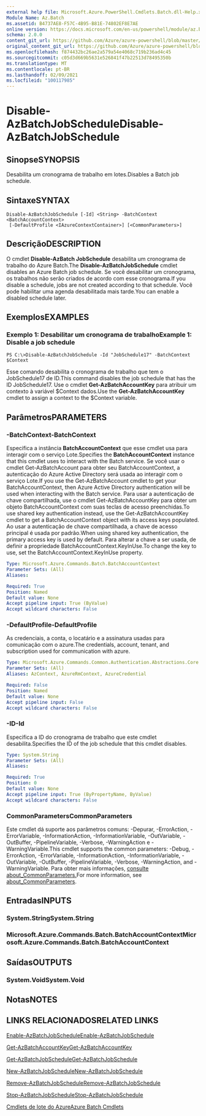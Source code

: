 ```yaml
---
external help file: Microsoft.Azure.PowerShell.Cmdlets.Batch.dll-Help.xml
Module Name: Az.Batch
ms.assetid: B4737AE8-F57C-4B95-B81E-74802EF8E7AE
online version: https://docs.microsoft.com/en-us/powershell/module/az.batch/disable-azbatchjobschedule
schema: 2.0.0
content_git_url: https://github.com/Azure/azure-powershell/blob/master/src/Batch/Batch/help/Disable-AzBatchJobSchedule.md
original_content_git_url: https://github.com/Azure/azure-powershell/blob/master/src/Batch/Batch/help/Disable-AzBatchJobSchedule.md
ms.openlocfilehash: f874432bc26ae2a579a54e4068c719b236ad4c45
ms.sourcegitcommit: c05d3d669b5631e526841f47b22513d78495350b
ms.translationtype: MT
ms.contentlocale: pt-BR
ms.lasthandoff: 02/09/2021
ms.locfileid: "100117985"
---
```

# <span data-ttu-id="f0c87-101">Disable-AzBatchJobSchedule</span><span class="sxs-lookup"><span data-stu-id="f0c87-101">Disable-AzBatchJobSchedule</span></span>

## <span data-ttu-id="f0c87-102">Sinopse</span><span class="sxs-lookup"><span data-stu-id="f0c87-102">SYNOPSIS</span></span>
<span data-ttu-id="f0c87-103">Desabilita um cronograma de trabalho em lotes.</span><span class="sxs-lookup"><span data-stu-id="f0c87-103">Disables a Batch job schedule.</span></span>

## <span data-ttu-id="f0c87-104">Sintaxe</span><span class="sxs-lookup"><span data-stu-id="f0c87-104">SYNTAX</span></span>

```
Disable-AzBatchJobSchedule [-Id] <String> -BatchContext <BatchAccountContext>
 [-DefaultProfile <IAzureContextContainer>] [<CommonParameters>]
```

## <span data-ttu-id="f0c87-105">Descrição</span><span class="sxs-lookup"><span data-stu-id="f0c87-105">DESCRIPTION</span></span>
<span data-ttu-id="f0c87-106">O cmdlet **Disable-AzBatch JobSchedule** desabilita um cronograma de trabalho do Azure Batch.</span><span class="sxs-lookup"><span data-stu-id="f0c87-106">The **Disable-AzBatchJobSchedule** cmdlet disables an Azure Batch job schedule.</span></span>
<span data-ttu-id="f0c87-107">Se você desabilitar um cronograma, os trabalhos não serão criados de acordo com esse cronograma.</span><span class="sxs-lookup"><span data-stu-id="f0c87-107">If you disable a schedule, jobs are not created according to that schedule.</span></span>
<span data-ttu-id="f0c87-108">Você pode habilitar uma agenda desabilitada mais tarde.</span><span class="sxs-lookup"><span data-stu-id="f0c87-108">You can enable a disabled schedule later.</span></span>

## <span data-ttu-id="f0c87-109">Exemplos</span><span class="sxs-lookup"><span data-stu-id="f0c87-109">EXAMPLES</span></span>

### <span data-ttu-id="f0c87-110">Exemplo 1: Desabilitar um cronograma de trabalho</span><span class="sxs-lookup"><span data-stu-id="f0c87-110">Example 1: Disable a job schedule</span></span>
```
PS C:\>Disable-AzBatchJobSchedule -Id "JobSchedule17" -BatchContext $Context
```

<span data-ttu-id="f0c87-111">Esse comando desabilita o cronograma de trabalho que tem o JobSchedule17 de ID.</span><span class="sxs-lookup"><span data-stu-id="f0c87-111">This command disables the job schedule that has the ID JobSchedule17.</span></span>
<span data-ttu-id="f0c87-112">Use o cmdlet **Get-AzBatchAccountKey** para atribuir um contexto à variável $Context dados.</span><span class="sxs-lookup"><span data-stu-id="f0c87-112">Use the **Get-AzBatchAccountKey** cmdlet to assign a context to the $Context variable.</span></span>

## <span data-ttu-id="f0c87-113">Parâmetros</span><span class="sxs-lookup"><span data-stu-id="f0c87-113">PARAMETERS</span></span>

### <span data-ttu-id="f0c87-114">-BatchContext</span><span class="sxs-lookup"><span data-stu-id="f0c87-114">-BatchContext</span></span>
<span data-ttu-id="f0c87-115">Especifica a instância **BatchAccountContext** que esse cmdlet usa para interagir com o serviço Lote.</span><span class="sxs-lookup"><span data-stu-id="f0c87-115">Specifies the **BatchAccountContext** instance that this cmdlet uses to interact with the Batch service.</span></span>
<span data-ttu-id="f0c87-116">Se você usar o cmdlet Get-AzBatchAccount para obter seu BatchAccountContext, a autenticação do Azure Active Directory será usada ao interagir com o serviço Lote.</span><span class="sxs-lookup"><span data-stu-id="f0c87-116">If you use the Get-AzBatchAccount cmdlet to get your BatchAccountContext, then Azure Active Directory authentication will be used when interacting with the Batch service.</span></span> <span data-ttu-id="f0c87-117">Para usar a autenticação de chave compartilhada, use o cmdlet Get-AzBatchAccountKey para obter um objeto BatchAccountContext com suas teclas de acesso preenchidas.</span><span class="sxs-lookup"><span data-stu-id="f0c87-117">To use shared key authentication instead, use the Get-AzBatchAccountKey cmdlet to get a BatchAccountContext object with its access keys populated.</span></span> <span data-ttu-id="f0c87-118">Ao usar a autenticação de chave compartilhada, a chave de acesso principal é usada por padrão.</span><span class="sxs-lookup"><span data-stu-id="f0c87-118">When using shared key authentication, the primary access key is used by default.</span></span> <span data-ttu-id="f0c87-119">Para alterar a chave a ser usada, de definir a propriedade BatchAccountContext.KeyInUse.</span><span class="sxs-lookup"><span data-stu-id="f0c87-119">To change the key to use, set the BatchAccountContext.KeyInUse property.</span></span>

```yaml
Type: Microsoft.Azure.Commands.Batch.BatchAccountContext
Parameter Sets: (All)
Aliases:

Required: True
Position: Named
Default value: None
Accept pipeline input: True (ByValue)
Accept wildcard characters: False
```

### <span data-ttu-id="f0c87-120">-DefaultProfile</span><span class="sxs-lookup"><span data-stu-id="f0c87-120">-DefaultProfile</span></span>
<span data-ttu-id="f0c87-121">As credenciais, a conta, o locatário e a assinatura usadas para comunicação com o azure.</span><span class="sxs-lookup"><span data-stu-id="f0c87-121">The credentials, account, tenant, and subscription used for communication with azure.</span></span>

```yaml
Type: Microsoft.Azure.Commands.Common.Authentication.Abstractions.Core.IAzureContextContainer
Parameter Sets: (All)
Aliases: AzContext, AzureRmContext, AzureCredential

Required: False
Position: Named
Default value: None
Accept pipeline input: False
Accept wildcard characters: False
```

### <span data-ttu-id="f0c87-122">-ID</span><span class="sxs-lookup"><span data-stu-id="f0c87-122">-Id</span></span>
<span data-ttu-id="f0c87-123">Especifica a ID do cronograma de trabalho que este cmdlet desabilita.</span><span class="sxs-lookup"><span data-stu-id="f0c87-123">Specifies the ID of the job schedule that this cmdlet disables.</span></span>

```yaml
Type: System.String
Parameter Sets: (All)
Aliases:

Required: True
Position: 0
Default value: None
Accept pipeline input: True (ByPropertyName, ByValue)
Accept wildcard characters: False
```

### <span data-ttu-id="f0c87-124">CommonParameters</span><span class="sxs-lookup"><span data-stu-id="f0c87-124">CommonParameters</span></span>
<span data-ttu-id="f0c87-125">Este cmdlet dá suporte aos parâmetros comuns: -Depurar, -ErrorAction, -ErrorVariable, -InformationAction, -InformationVariable, -OutVariable, -OutBuffer, -PipelineVariable, -Verbose, -WarningAction e -WarningVariable.</span><span class="sxs-lookup"><span data-stu-id="f0c87-125">This cmdlet supports the common parameters: -Debug, -ErrorAction, -ErrorVariable, -InformationAction, -InformationVariable, -OutVariable, -OutBuffer, -PipelineVariable, -Verbose, -WarningAction, and -WarningVariable.</span></span> <span data-ttu-id="f0c87-126">Para obter mais informações, [consulte about_CommonParameters.](http://go.microsoft.com/fwlink/?LinkID=113216)</span><span class="sxs-lookup"><span data-stu-id="f0c87-126">For more information, see [about_CommonParameters](http://go.microsoft.com/fwlink/?LinkID=113216).</span></span>

## <span data-ttu-id="f0c87-127">Entradas</span><span class="sxs-lookup"><span data-stu-id="f0c87-127">INPUTS</span></span>

### <span data-ttu-id="f0c87-128">System.String</span><span class="sxs-lookup"><span data-stu-id="f0c87-128">System.String</span></span>

### <span data-ttu-id="f0c87-129">Microsoft.Azure.Commands.Batch.BatchAccountContext</span><span class="sxs-lookup"><span data-stu-id="f0c87-129">Microsoft.Azure.Commands.Batch.BatchAccountContext</span></span>

## <span data-ttu-id="f0c87-130">Saídas</span><span class="sxs-lookup"><span data-stu-id="f0c87-130">OUTPUTS</span></span>

### <span data-ttu-id="f0c87-131">System.Void</span><span class="sxs-lookup"><span data-stu-id="f0c87-131">System.Void</span></span>

## <span data-ttu-id="f0c87-132">Notas</span><span class="sxs-lookup"><span data-stu-id="f0c87-132">NOTES</span></span>

## <span data-ttu-id="f0c87-133">LINKS RELACIONADOS</span><span class="sxs-lookup"><span data-stu-id="f0c87-133">RELATED LINKS</span></span>

[<span data-ttu-id="f0c87-134">Enable-AzBatchJobSchedule</span><span class="sxs-lookup"><span data-stu-id="f0c87-134">Enable-AzBatchJobSchedule</span></span>](./Enable-AzBatchJobSchedule.md)

[<span data-ttu-id="f0c87-135">Get-AzBatchAccountKey</span><span class="sxs-lookup"><span data-stu-id="f0c87-135">Get-AzBatchAccountKey</span></span>](./Get-AzBatchAccountKey.md)

[<span data-ttu-id="f0c87-136">Get-AzBatchJobSchedule</span><span class="sxs-lookup"><span data-stu-id="f0c87-136">Get-AzBatchJobSchedule</span></span>](./Get-AzBatchJobSchedule.md)

[<span data-ttu-id="f0c87-137">New-AzBatchJobSchedule</span><span class="sxs-lookup"><span data-stu-id="f0c87-137">New-AzBatchJobSchedule</span></span>](./New-AzBatchJobSchedule.md)

[<span data-ttu-id="f0c87-138">Remove-AzBatchJobSchedule</span><span class="sxs-lookup"><span data-stu-id="f0c87-138">Remove-AzBatchJobSchedule</span></span>](./Remove-AzBatchJobSchedule.md)

[<span data-ttu-id="f0c87-139">Stop-AzBatchJobSchedule</span><span class="sxs-lookup"><span data-stu-id="f0c87-139">Stop-AzBatchJobSchedule</span></span>](./Stop-AzBatchJobSchedule.md)

[<span data-ttu-id="f0c87-140">Cmdlets de lote do Azure</span><span class="sxs-lookup"><span data-stu-id="f0c87-140">Azure Batch Cmdlets</span></span>](/powershell/module/Az.Batch/)
